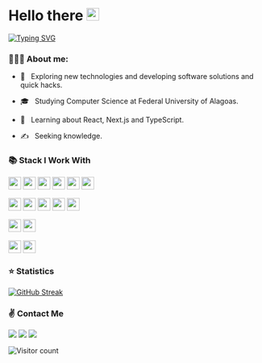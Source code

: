 <p align="left">
<h1 align ="left">Hello there <img src="https://media.giphy.com/media/hvRJCLFzcasrR4ia7z/giphy.gif" width="25px"></h1>


[![Typing SVG](https://readme-typing-svg.herokuapp.com?color=%23FFFFFF&vCenter=true&lines=Jhonata+Ten%C3%B3rio+;Full+Stack+Developer)](https://git.io/typing-svg)

### 👨🏽‍💻 About me:

- 🤔 &nbsp; Exploring new technologies and developing software solutions and quick hacks.

- 🎓 &nbsp; Studying Computer Science at Federal University of Alagoas. 

- 🌱 &nbsp; Learning about React, Next.js and TypeScript.

- ✍️ &nbsp; Seeking knowledge.

<p/>

### 📚  Stack I Work With
 
<p>
 <img src="https://img.shields.io/badge/javascript-F7DF1E.svg?&style=for-the-badge&logo=javascript&logoColor=white" height="25"/>
 <img src ="https://img.shields.io/badge/typescript-007ACC?&logo=TypeScript&style=for-the-badge&logoColor=white" height ="25"/>
 <img src="https://img.shields.io/badge/html-FC490B?&style=for-the-badge&logo=html5&logoColor=white" height="25"/>
 <img src="https://img.shields.io/badge/css-264DE4?style=for-the-badge&logo=css3&logoColor=white" height="25"/>
 <img src="https://img.shields.io/badge/Python-FFD43B?style=for-the-badge&logo=python&logoColor=darkgreen" height="25"/>
 <img src ="https://img.shields.io/badge/C-00599C?style=for-the-badge&logo=c&logoColor=white" height ="25"/>
</p>
 
<p>
 <img src="https://img.shields.io/badge/Node.js-339933?style=for-the-badge&logo=nodedotjs&logoColor=white" height="25"/> 
 <img src="https://img.shields.io/badge/react-61DBFB.svg?&style=for-the-badge&logo=react&logoColor=white" height="25"/>
 <img src ="https://img.shields.io/badge/MySQL-00000F?style=for-the-badge&logo=mysql&logoColor=white" height ="25"/>
 <img src="https://img.shields.io/badge/Docker-2CA5E0?style=for-the-badge&logo=docker&logoColor=white" height="25"/>
 <img src="https://img.shields.io/badge/Insomnia-5849be?style=for-the-badge&logo=Insomnia&logoColor=white" height="25"/>
 
</p> 
 
<p>
 <img src="https://img.shields.io/badge/Bootstrap-563D7C?style=for-the-badge&logo=bootstrap&logoColor=white" height="25"/>
 <img src="https://img.shields.io/badge/Sass-CC6699?style=for-the-badge&logo=sass&logoColor=white" height="25"/>
</p>

<p align="left">
  <img src="https://img.shields.io/badge/git-F05033?style=for-the-badge&logo=git&logoColor=white" height="25"/>
  <img src="https://img.shields.io/badge/github-171516?style=for-the-badge&logo=github&logoColor=white" height="25"/>
</p>


 
<h3 align="left">⭐  Statistics</h3>

[![GitHub Streak](http://github-readme-streak-stats.herokuapp.com?user=jhonataT&theme=github-dark&date_format=M%20j%5B%2C%20Y%5D&border=DDDDDD)](https://git.io/streak-stats)


<h3>     ✌️ Contact Me     </h3>
   <a href="https://www.linkedin.com/in/jhonata-tenorio/"><img src="https://img.shields.io/badge/-Jhonata%20Tenório-0077B5?style=for-the-badge&logo=Linkedin&logoColor=white"/></a>
   <a href="mailto:jhonata.tenorio2526@gmail.com"><img src="https://img.shields.io/badge/-jhonata.tenorio2526@gmail.com-D14836?style=for-the-badge&logo=Gmail&logoColor=white"/></a>
   <a href="https://instagram.com/jhonata06"><img src="https://img.shields.io/badge/-@jhonata06-E4405F?style=for-the-badge&logo=Instagram&logoColor=white"/></a>
</p>

![Visitor count](https://visitor-badge.laobi.icu/badge?page_id=jhonataT.jhonataT)

